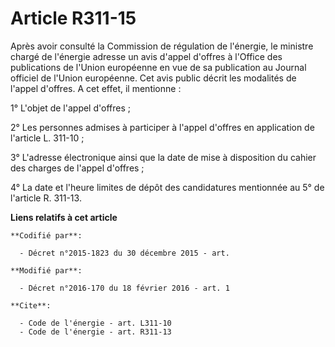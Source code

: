 # Article R311-15

Après avoir consulté la Commission de régulation de l'énergie, le ministre chargé de l'énergie adresse un avis d'appel
d'offres à l'Office des publications de l'Union européenne en vue de sa publication au Journal officiel de l'Union
européenne. Cet avis public décrit les modalités de l'appel d'offres. A cet effet, il mentionne : 

1° L'objet de l'appel d'offres ; 

2° Les personnes admises à participer à l'appel d'offres en application de l'article L. 311-10 ; 

3° L'adresse électronique ainsi que la date de mise à disposition du cahier des charges de l'appel d'offres ; 

4° La date et l'heure limites de dépôt des candidatures mentionnée au 5° de l'article R. 311-13.

**Liens relatifs à cet article**

	**Codifié par**:

	  - Décret n°2015-1823 du 30 décembre 2015 - art.

	**Modifié par**:

	  - Décret n°2016-170 du 18 février 2016 - art. 1

	**Cite**:

	  - Code de l'énergie - art. L311-10
	  - Code de l'énergie - art. R311-13
